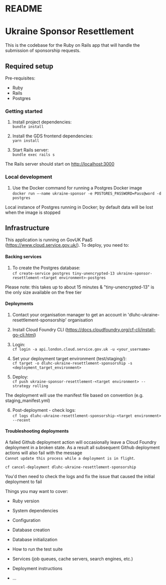 # README

# Ukraine Sponsor Resettlement

This is the codebase for the Ruby on Rails app that will handle the submission of sponsorship requests.

## Required setup

Pre-requisites:

- Ruby
- Rails
- Postgres

### Getting started

1. Install project dependencies:\
`bundle install`

2. Install the GDS frontend dependencies:\
`yarn install`

3. Start Rails server:\
`bundle exec rails s`

The Rails server should start on <http://localhost:3000>

### Local development

1. Use the Docker command for running a Postgres Docker image\
`docker run —-name ukraine-sponsor -e POSTGRES_PASSWORD=Pass@word -d postgres`

Local instance of Postgres running in Docker; by default data will be lost when the image is stopped

## Infrastructure

This application is running on GovUK PaaS (https://www.cloud.service.gov.uk/). To deploy, you need to:

#### Backing services

1. To create the Postgres database:\
`cf create-service postgres tiny-unencrypted-13 ukraine-sponsor-resettlement-<target environment>-postgres`
 
Please note: this takes up to about 15 minutes & "tiny-unencrypted-13" is the only size available on the free tier
 
#### Deployments
1. Contact your organisation manager to get an account in 'dluhc-ukraine-resettlement-sponsorship' organisation

2. Install Cloud Foundry CLI (https://docs.cloudfoundry.org/cf-cli/install-go-cli.html)

3. Login:\
`cf login -a api.london.cloud.service.gov.uk -u <your_username>`

4. Set your deployment target environment (test/staging/):\
`cf target -o dluhc-ukraine-resettlement-sponsorship -s <deployment_target_environment>`

5. Deploy:\
`cf push ukraine-sponsor-resettlement-<target environment> --strategy rolling`

The deployment will use the manifest file based on convention (e.g. staging_manifest.yml)

6. Post-deployment - check logs:\
`cf logs dluhc-ukraine-resettlement-sponsorship-<target environment> --recent`

#### Troubleshooting deployments

A failed Github deployment action will occasionally leave a Cloud Foundry 
deployment in a broken state. As a result all subsequent Github deployment 
actions will also fail with the message\
`Cannot update this process while a deployment is in flight`.

`
cf cancel-deployment dluhc-ukraine-resettlement-sponsorship
`

You'd then need to check the logs and fix the issue that caused the initial deployment to fail



Things you may want to cover:

* Ruby version

* System dependencies

* Configuration

* Database creation

* Database initialization

* How to run the test suite

* Services (job queues, cache servers, search engines, etc.)

* Deployment instructions

* ...

